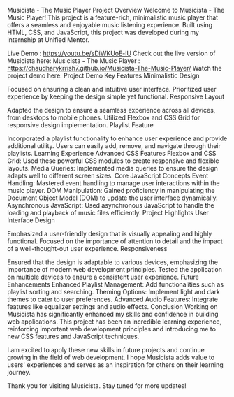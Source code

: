 Musicista - The Music Player
Project Overview
Welcome to Musicista - The Music Player! This project is a feature-rich, minimalistic music player that offers a seamless and enjoyable music listening experience. Built using HTML, CSS, and JavaScript, this project was developed during my internship at Unified Mentor.

Live Demo : https://youtu.be/sDiWKUoE-iU
Check out the live version of Musicista here: Musicista - The Music Player
 : https://chaudharykrrish7.github.io/Musicista-The-Music-Player/
Watch the project demo here: Project Demo
Key Features
Minimalistic Design

Focused on ensuring a clean and intuitive user interface.
Prioritized user experience by keeping the design simple yet functional.
Responsive Layout

Adapted the design to ensure a seamless experience across all devices, from desktops to mobile phones.
Utilized Flexbox and CSS Grid for responsive design implementation.
Playlist Feature

Incorporated a playlist functionality to enhance user experience and provide additional utility.
Users can easily add, remove, and navigate through their playlists.
Learning Experience
Advanced CSS Features
Flexbox and CSS Grid: Used these powerful CSS modules to create responsive and flexible layouts.
Media Queries: Implemented media queries to ensure the design adapts well to different screen sizes.
Core JavaScript Concepts
Event Handling: Mastered event handling to manage user interactions within the music player.
DOM Manipulation: Gained proficiency in manipulating the Document Object Model (DOM) to update the user interface dynamically.
Asynchronous JavaScript: Used asynchronous JavaScript to handle the loading and playback of music files efficiently.
Project Highlights
User Interface Design

Emphasized a user-friendly design that is visually appealing and highly functional.
Focused on the importance of attention to detail and the impact of a well-thought-out user experience.
Responsiveness

Ensured that the design is adaptable to various devices, emphasizing the importance of modern web development principles.
Tested the application on multiple devices to ensure a consistent user experience.
Future Enhancements
Enhanced Playlist Management: Add functionalities such as playlist sorting and searching.
Theming Options: Implement light and dark themes to cater to user preferences.
Advanced Audio Features: Integrate features like equalizer settings and audio effects.
Conclusion
Working on Musicista has significantly enhanced my skills and confidence in building web applications. This project has been an incredible learning experience, reinforcing important web development principles and introducing me to new CSS features and JavaScript techniques.

I am excited to apply these new skills in future projects and continue growing in the field of web development. I hope Musicista adds value to users' experiences and serves as an inspiration for others on their learning journey.

Thank you for visiting Musicista. Stay tuned for more updates!